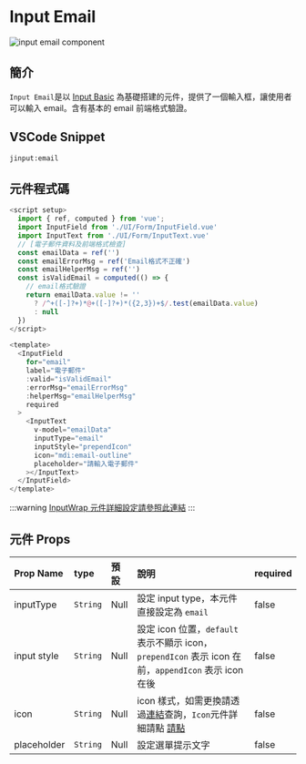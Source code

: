 # Input Email <Badge type="info" text="複合元件" />

![input email component](../../.vuepress/public/inputemail.png)

## 簡介

`Input Email`是以 [Input Basic](InputBasic) 為基礎搭建的元件，提供了一個輸入框，讓使用者可以輸入 email。含有基本的 email 前端格式驗證。

## VSCode Snippet

```md
jinput:email
```

## 元件程式碼

```javascript
<script setup>
  import { ref, computed } from 'vue';
  import InputField from './UI/Form/InputField.vue'
  import InputText from './UI/Form/InputText.vue'
  // [電子郵件資料及前端格式檢查]
  const emailData = ref('')
  const emailErrorMsg = ref('Email格式不正確')
  const emailHelperMsg = ref('')
  const isValidEmail = computed(() => {
    // email格式驗證
    return emailData.value != ''
      ? /^+([-]?+)*@+([-]?+)*({2,3})+$/.test(emailData.value)
      : null
  })
</script>

<template>
  <InputField
    for="email"
    label="電子郵件"
    :valid="isValidEmail"
    :errorMsg="emailErrorMsg"
    :helperMsg="emailHelperMsg"
    required
  >
    <InputText
      v-model="emailData"
      inputType="email"
      inputStyle="prependIcon"
      icon="mdi:email-outline"
      placeholder="請輸入電子郵件"
    ></InputText>
  </InputField>
</template>
```

:::warning
[InputWrap 元件詳細設定請參照此連結](InputWrap)
:::

## 元件 Props

| Prop Name   | type     | 預設 | 說明                                                                                                         | required |
| :---------- | :------- | :--- | :----------------------------------------------------------------------------------------------------------- | :------- |
| inputType   | `String` | Null | 設定 input type，本元件直接設定為 `email`                                                                    | false    |
| input style | `String` | Null | 設定 icon 位置，`default` 表示不顯示 icon，`prependIcon` 表示 icon 在前，`appendIcon` 表示 icon 在後         | false    |
| icon        | `String` | Null | icon 樣式，如需更換請透過[連結](https://icones.js.org/)查詢，`Icon`元件詳細請點 [請點](../comp_utility/icon) | false    |
| placeholder | `String` | Null | 設定選單提示文字                                                                                             | false    |
